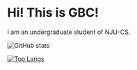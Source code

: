 # Hi! This is GBC!
I am an undergraduate student of NJU-CS. 

![GitHub stats](https://github-readme-stats.vercel.app/api?username=gbccccc&show_icons=true&theme=prussian)

[![Top Langs](https://github-readme-stats.vercel.app/api/top-langs/?username=gbccccc&layout=compact)](https://github.com/gbccccc/github-readme-stats)
